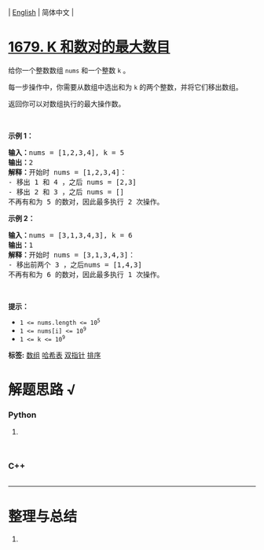 | [English](README_EN.md) | 简体中文 |

# [1679. K 和数对的最大数目](https://leetcode.cn/problems/max-number-of-k-sum-pairs)
<p>给你一个整数数组 <code>nums</code> 和一个整数 <code>k</code> 。</p>

<p>每一步操作中，你需要从数组中选出和为 <code>k</code> 的两个整数，并将它们移出数组。</p>

<p>返回你可以对数组执行的最大操作数。</p>

<p> </p>

<p><strong>示例 1：</strong></p>

<pre>
<strong>输入：</strong>nums = [1,2,3,4], k = 5
<strong>输出：</strong>2
<strong>解释：</strong>开始时 nums = [1,2,3,4]：
- 移出 1 和 4 ，之后 nums = [2,3]
- 移出 2 和 3 ，之后 nums = []
不再有和为 5 的数对，因此最多执行 2 次操作。</pre>

<p><strong>示例 2：</strong></p>

<pre>
<strong>输入：</strong>nums = [3,1,3,4,3], k = 6
<strong>输出：</strong>1
<strong>解释：</strong>开始时 nums = [3,1,3,4,3]：
- 移出前两个 3 ，之后nums = [1,4,3]
不再有和为 6 的数对，因此最多执行 1 次操作。</pre>

<p> </p>

<p><strong>提示：</strong></p>

<ul>
	<li><code>1 <= nums.length <= 10<sup>5</sup></code></li>
	<li><code>1 <= nums[i] <= 10<sup>9</sup></code></li>
	<li><code>1 <= k <= 10<sup>9</sup></code></li>
</ul>

**标签:**  [数组](https://leetcode.cn/tag/array) [哈希表](https://leetcode.cn/tag/hash-table) [双指针](https://leetcode.cn/tag/two-pointers) [排序](https://leetcode.cn/tag/sorting) 
# 解题思路 √

### Python

1. 

```python

```


```python

```

### C++

```cpp

```

---



# 整理与总结

1. 